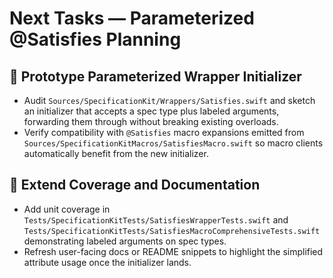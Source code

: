 # Next Tasks — Parameterized @Satisfies Planning

## 🧱 Prototype Parameterized Wrapper Initializer
- Audit `Sources/SpecificationKit/Wrappers/Satisfies.swift` and sketch an initializer that accepts a spec type plus labeled arguments, forwarding them through without breaking existing overloads.
- Verify compatibility with `@Satisfies` macro expansions emitted from `Sources/SpecificationKitMacros/SatisfiesMacro.swift` so macro clients automatically benefit from the new initializer.

## 🧪 Extend Coverage and Documentation
- Add unit coverage in `Tests/SpecificationKitTests/SatisfiesWrapperTests.swift` and `Tests/SpecificationKitTests/SatisfiesMacroComprehensiveTests.swift` demonstrating labeled arguments on spec types.
- Refresh user-facing docs or README snippets to highlight the simplified attribute usage once the initializer lands.

